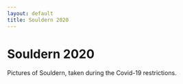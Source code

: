 ```yaml
---
layout: default
title: Souldern 2020
---
```


# Souldern 2020

Pictures of Souldern, taken during the Covid-19 restrictions.


<div id="souldern2020"></div>

<script src="/home/gallery/souldern2020.js"></script>
<script src="/home/gallery/galleries.js"></script>

